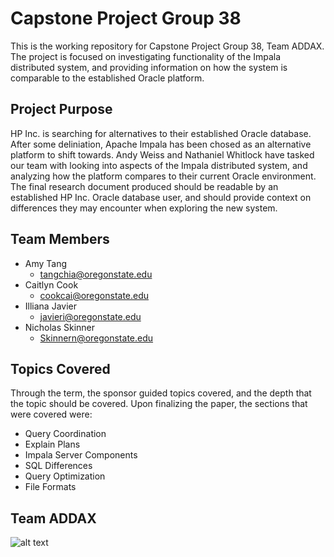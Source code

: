# Capstone Project Group 38
This is the working repository for Capstone Project Group 38, Team ADDAX. The project is focused on investigating functionality of the Impala distributed system, and providing information on how the system is comparable to the established Oracle platform.

## Project Purpose
HP Inc. is searching for alternatives to their established Oracle database. After some deliniation, Apache Impala has been chosed as an alternative platform to shift towards. Andy Weiss and Nathaniel Whitlock have tasked our team with looking into aspects of the Impala distributed system, and analyzing how the platform compares to their current Oracle environment. The final research document produced should be readable by an established HP Inc. Oracle database user, and should provide context on differences they may encounter when exploring the new system. 

## Team Members
- Amy Tang
  - tangchia@oregonstate.edu
- Caitlyn Cook
  - cookcai@oregonstate.edu
- Illiana Javier
  - javieri@oregonstate.edu
- Nicholas Skinner
  - Skinnern@oregonstate.edu

## Topics Covered
Through the term, the sponsor guided topics covered, and the depth that the topic should be covered. Upon finalizing the paper, the sections that were covered were:
- Query Coordination
- Explain Plans
- Impala Server Components
- SQL Differences
- Query Optimization
- File Formats


## Team ADDAX
![alt text](https://upload.wikimedia.org/wikipedia/commons/thumb/8/8d/A_big_male_Addax_showing_as_the_power_of_his_horns.jpg/1200px-A_big_male_Addax_showing_as_the_power_of_his_horns.jpg)
